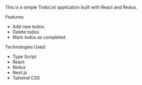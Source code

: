 This is a simple TodoList application built with React and Redux.


Features:
- Add new todos.
- Delete todos.
- Mark todos as completed.



Technologies Used:
- Type Script
- React
- Redux
- Next.js
- Tailwind CSS
